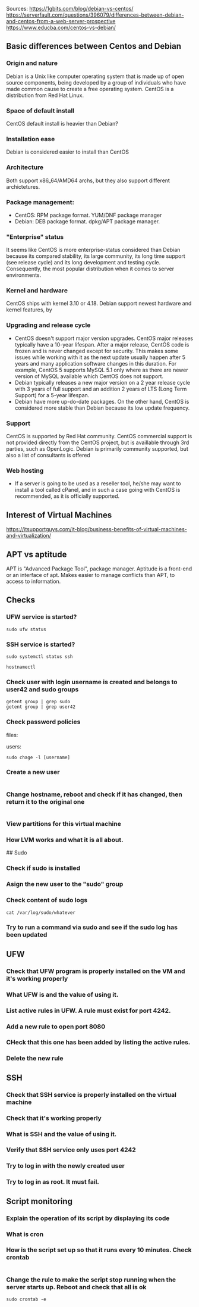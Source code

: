 
Sources:
https://1gbits.com/blog/debian-vs-centos/
https://serverfault.com/questions/396079/differences-between-debian-and-centos-from-a-web-server-prospective
https://www.educba.com/centos-vs-debian/

## Basic differences between Centos and Debian

### Origin and nature
Debian is a Unix like computer operating system that is made up of open source components, being developed by a group of individuals who have made common cause to create a free operating system. 
CentOS is a distribution from Red Hat Linux. 

### Space of default install
CentOS default install is heavier than Debian?

### Installation ease
Debian is considered easier to install than CentOS

### Architecture
Both support x86_64/AMD64 archs, but they also support different archictetures.

### Package management:
- CentOS: RPM package format. YUM/DNF package manager
- Debian: DEB package format. dpkg/APT package manager.

### "Enterprise" status
It seems like CentOS is more enterprise-status considered than Debian because its compared stability, its large community, its long time support (see release cycle) and its long development and testing cycle. Consequently, the most popular distribution when it comes to server environments.

### Kernel and hardware
CentOS ships with kernel 3.10 or 4.18. Debian support newest hardware and kernel features, by 

### Upgrading and release cycle
- CentOS doesn't support major version upgrades. CentOS major releases typically have a 10-year lifespan. After a major release, CentOS code is frozen and is never changed except for security. This makes some issues while working with it as the next update usually happen after 5 years and many application software changes in this duration. For example, CentOS 5 supports MySQL 5.1 only where as there are newer version of MySQL available which CentOS does not support. 
- Debian typically releases a new major version on a 2 year release cycle with 3 years of full support and an addition 2 years of LTS (Long Term Support) for a 5-year lifespan.
- Debian have more up-do-date packages. On the other hand, CentOS is considered more stable than Debian because its low update frequency. 

### Support
CentOS is supported by Red Hat community.  CentOS commercial support is not provided directly from the CentOS project, but is availlable through 3rd parties, such as OpenLogic.
Debian is primarily community supported, but also a list of consultants is offered

### Web hosting
- If a server is going to be used as a reseller tool, he/she may want to install a tool called cPanel, and in such a case going with CentOS is recommended, as it is officially supported.



## Interest of Virtual Machines
https://itsupportguys.com/it-blog/business-benefits-of-virtual-machines-and-virtualization/

## APT vs aptitude
APT is "Advanced Package Tool", package manager. 
Aptitude is a front-end or an interface of apt. Makes easier to manage conflicts than APT, to access to information. 



## Checks
### UFW service is started?
```
sudo ufw status
```

### SSH service is started?
```
sudo systemctl status ssh
```

```
hostnamectl
```


### Check user with login username is created and belongs to user42 and sudo groups
```
getent group | grep sudo
getent group | grep user42
```

### Check password policies
files:


users:
```
sudo chage -l [username] 
```

### Create a new user
```

```

### Change hostname, reboot and check if it has changed, then return it to the original one
```

```


### View partitions for this virtual machine


### How LVM works and what it is all about. 



## Sudo

### Check if sudo is installed


### Asign the new user to the "sudo" group


### Check content of sudo logs
```
cat /var/log/sudo/whatever
```

### Try to run a command via sudo and see if the sudo log has been updated


## UFW
### Check that UFW program is properly installed on the VM and it's working properly


### What UFW is and the value of using it.


### List active rules in UFW. A rule must exist for port 4242.


### Add a new rule to open port 8080

### CHeck that this one has been added by listing the active rules.

### Delete the new rule


## SSH
### Check that SSH service is properly installed on the virtual machine


### Check that it's working properly


### What is SSH and the value of using it. 


### Verify that SSH service only uses port 4242

### Try to log in with the newly created user

### Try to log in as root. It must fail. 



## Script monitoring
### Explain the operation of its script by displaying its code

### What is cron

### How is the script set up so that it runs every 10 minutes. Check crontab
```

```

### Change the rule to make the script stop running when the server starts up. Reboot and check that all is ok
```
sudo crontab -e
```




